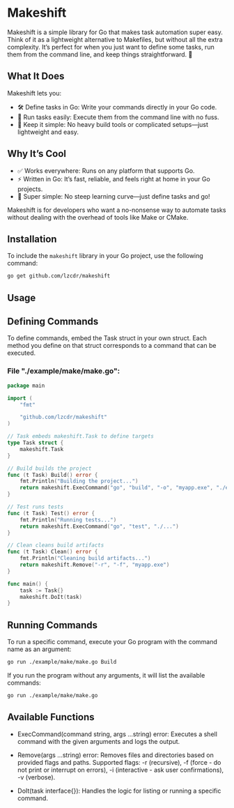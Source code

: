 # Makeshift

Makeshift is a simple library for Go that makes task automation super easy. Think of it as a lightweight alternative to Makefiles, but without all the extra complexity. It’s perfect for when you just want to define some tasks, run them from the command line, and keep things straightforward. 🚀

## What It Does

Makeshift lets you:

* 🛠️ Define tasks in Go: Write your commands directly in your Go code.
* 🚀 Run tasks easily: Execute them from the command line with no fuss.
* 🧩 Keep it simple: No heavy build tools or complicated setups—just lightweight and easy.

## Why It’s Cool

* ✅ Works everywhere: Runs on any platform that supports Go.
* ⚡ Written in Go: It’s fast, reliable, and feels right at home in your Go projects.
* 🧠 Super simple: No steep learning curve—just define tasks and go!

Makeshift is for developers who want a no-nonsense way to automate tasks without dealing with the overhead of tools like Make or CMake.
    
## Installation

To include the `makeshift` library in your Go project, use the following command:

```bash
go get github.com/lzcdr/makeshift
```

## Usage

## Defining Commands
To define commands, embed the Task struct in your own struct. Each method you define on that struct corresponds to a command that can be executed.
### File "./example/make/make.go":

```go
package main

import (
	"fmt"

	"github.com/lzcdr/makeshift"
)

// Task embeds makeshift.Task to define targets
type Task struct {
	makeshift.Task
}

// Build builds the project
func (t Task) Build() error {
	fmt.Println("Building the project...")
	return makeshift.ExecCommand("go", "build", "-o", "myapp.exe", "./example/cmd")
}

// Test runs tests
func (t Task) Test() error {
	fmt.Println("Running tests...")
	return makeshift.ExecCommand("go", "test", "./...")
}

// Clean cleans build artifacts
func (t Task) Clean() error {
	fmt.Println("Cleaning build artifacts...")
	return makeshift.Remove("-r", "-f", "myapp.exe")
}

func main() {
	task := Task{}
	makeshift.DoIt(task)
}
```
## Running Commands

To run a specific command, execute your Go program with the command name as an argument:

```bash
go run ./example/make/make.go Build
```

If you run the program without any arguments, it will list the available commands:

```bash
go run ./example/make/make.go
```

## Available Functions

* ExecCommand(command string, args ...string) error: Executes a shell command with the given arguments and logs the output.

* Remove(args ...string) error: Removes files and directories based on provided flags and paths. Supported flags: -r (recursive), -f (force - do not print or interrupt on errors), -i (interactive - ask user confirmations), -v (verbose). 

* DoIt(task interface{}): Handles the logic for listing or running a specific command.
